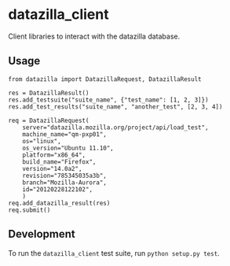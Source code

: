 datazilla_client
================

Client libraries to interact with the datazilla database.

Usage
-----

    from datazilla import DatazillaRequest, DatazillaResult
    
    res = DatazillaResult()
    res.add_testsuite("suite_name", {"test_name": [1, 2, 3]})
    res.add_test_results("suite_name", "another_test", [2, 3, 4])
    
    req = DatazillaRequest(
        server="datazilla.mozilla.org/project/api/load_test",
        machine_name="qm-pxp01",
        os="linux",
        os_version="Ubuntu 11.10",
        platform="x86_64",
        build_name="Firefox",
        version="14.0a2",
        revision="785345035a3b",
        branch="Mozilla-Aurora",
        id="20120228122102",
        )
    req.add_datazilla_result(res)
    req.submit()


Development
-----------

To run the `datazilla_client` test suite, run `python setup.py test`.
